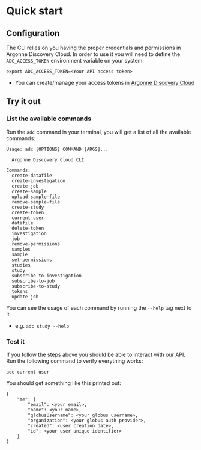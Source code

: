 # Quick start

## Configuration

The CLI relies on you having the proper credentials and permissions in Argonne Discovery Cloud.
In order to use it you will need to define the `ADC_ACCESS_TOKEN` environment variable on your system:
```
export ADC_ACCESS_TOKEN=<Your API access token>
```
*  You can create/manage your access tokens in [Argonne Discovery Cloud](https://stage.discoverycloud.anl.gov/)

## Try it out

### List the available commands

Run the `adc` command in your terminal, you will get a list of all the available commands:
```
Usage: adc [OPTIONS] COMMAND [ARGS]...

  Argonne Discovery Cloud CLI

Commands:
  create-datafile
  create-investigation
  create-job
  create-sample
  upload-sample-file
  remove-sample-file
  create-study
  create-token
  current-user
  datafile
  delete-token
  investigation
  job
  remove-permissions
  samples
  sample
  set-permissions
  studies
  study
  subscribe-to-investigation
  subscribe-to-job
  subscribe-to-study
  tokens
  update-job
```

You can see the usage of each command by running the `--help` tag next to it.
* e.g. `adc study --help`

### Test it

If you follow the steps above you should be able to interact with our API.
Run the following command to verify everything works:
```
adc current-user
```

You should get something like this printed out:
```
{
    "me": {
        "email": <your email>,
        "name": <your name>,
        "globusUsername": <your globus username>,
        "organization": <your globus auth provider>,
        "created": <user creation date>,
        "id": <your user unique identifier>
    }
}
```